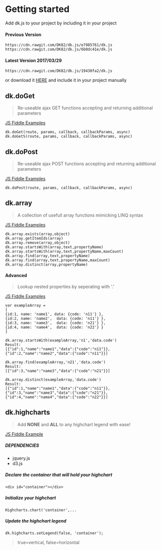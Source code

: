 # Getting started
Add dk.js to your project by including it in your project
#### Previous Version

```
https://cdn.rawgit.com/DK82/dk.js/e7985761/dk.js
https://cdn.rawgit.com/DK82/dk.js/6b0dc41e/dk.js
```


#### Latest Version 2017/03/29

`https://cdn.rawgit.com/DK82/dk.js/19430fa2/dk.js`


or download it [HERE](https://github.com/DK82/dk.js/archive/master.zip) and include it in your project manually

## dk.doGet
> Re-useable ajax GET functions accepting and returning additional parameters

[JS Fiddle Examples](http://jsfiddle.net/dk82/wrhLffbq/2/)

```
dk.doGet(route, params, callback, callbackParams, async)
dk.doGetS(route, params, callback, callbackParams, async)
```

## dk.doPost
> Re-useable ajax POST functions accepting and returning additional parameters

[JS Fiddle Examples](http://jsfiddle.net/dk82/saeau9mj/2/)

`dk.doPost(route, params, callback, callbackParams, async)`



## dk.array

> A collection of usefull array functions mimicking LINQ syntax

[JS Fiddle Examples](http://jsfiddle.net/dk82/hk9qfn5o/1/)

```
dk.array.exists(array,object)
dk.array.getItemIds(array)
dk.array.remove(array,object)
dk.array.startsWith(array,text,propertyName)
dk.array.startsWith(array,text,propertyName,maxCount)
dk.array.find(array,text,propertyName)
dk.array.find(array,text,propertyName,maxCount)
dk.array.distinct(array,propertyName)
```

#### Advanced

> Lookup nested properties by seperating with '.'

[JS Fiddle Examples](http://jsfiddle.net/dk82/3rax0b32/1/)

```
var exampleArray = 
[
{id:1, name: 'name1', data: {code: 'n11'} }, 
{id:2, name: 'name2',  data: {code: 'n11'} }, 
{id:3, name: 'name3',  data: {code: 'n21'} }, 
{id:4, name: 'name4',  data: {code: 'n22'} } 
]
```

```
dk.array.startsWith(exampleArray,'n1','data.code')
Result:
[{"id":1,"name":"name1","data":{"code":"n11"}},{"id":2,"name":"name2","data":{"code":"n11"}}]
```

```
dk.array.find(exampleArray,'n21','data.code')
Result:
[{"id":3,"name":"name3","data":{"code":"n21"}}]
```

```
dk.array.distinct(exampleArray,'data.code')
Result:
[{"id":1,"name":"name1","data":{"code":"n11"}},{"id":3,"name":"name3","data":{"code":"n21"}},{"id":4,"name":"name4","data":{"code":"n22"}}]
```






## dk.highcharts

> Add **NONE** and **ALL** to any highchart legend with ease!

[JS Fiddle Example](http://jsfiddle.net/dk82/cbLk6s30/)

##### DEPENDENCIES
* jquery.js
* d3.js

##### Declare the container that will hold your highchart

`<div id="container"></div>`
   
##### Initialize your highchart

`Highcharts.chart('container',...`

##### Update the highchart legend 

`dk.highcharts.setLegend(false, 'container');`
> true=vertical, false=horizontal





     
